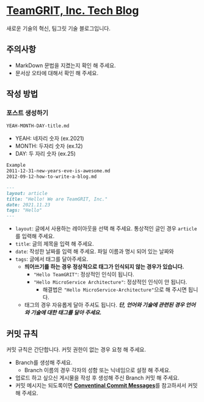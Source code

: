 # [TeamGRIT, Inc. Tech Blog](https://blog.teamgrit.kr)
새로운 기술의 혁신, 팀그릿 기술 블로그입니다.   

## 주의사항
- MarkDown 문법을 지켰는지 확인 해 주세요.
- 문서상 오타에 대해서 확인 해 주세요.

## 작성 방법
### 포스트 생성하기
```txt
YEAH-MONTH-DAY-title.md
```
- YEAH: 네자리 숫자 (ex.2021)
- MONTH: 두자리 숫자 (ex.12)
- DAY: 두 자리 숫자 (ex.25)
```txt
Example
2011-12-31-new-years-eve-is-awesome.md
2012-09-12-how-to-write-a-blog.md
```
```md
---
layout: article
title: "Hello! We are TeamGRIT, Inc."
date: 2021.11.23
tags: "Hello"
---
```
- `layout`: 글에서 사용하는 레이아웃을 선택 해 주세요. 통상적인 글인 경우 `article`를 입력해 주세요.
- `title`: 글의 제목을 입력 해 주세요.
- `date`: 작성한 날짜를 입력 해 주세요. 파일 이름과 명시 되어 있는 날짜와
- `tags`: 글에서 태그를 달아주세요.
    - **띄어쓰기를 하는 경우 정상적으로 태그가 인식되지 않는 경우가 있습니다.**
        -  `"Hello TeamGRIT"`: 정상적인 인식이 됩니다.
        - `"Hello MicroService Architecture"`: 정상적인 인식이 안 됩니다. 
            - 해결법은 `"Hello MicroService-Architecture"`으로 해 주시면 됩니다.
    - 태그의 경우 자유롭게 달아 주셔도 됩니다. ***단, 언어와 기술에 관련된 경우 언어와 기술에 대한 태그를 달아 주세요.***

## 커밋 규칙
커밋 규칙은 간단합니다. 커밋 권한이 없는 경우 요청 해 주세요.
- Branch를 생성해 주세요.
    - Branch 이름의 경우 각자의 성함 또는 닉네임으로 설정 해 주세요.
- 업로드 하고 싶으신 게시물을 작성 후 생성해 주신 Branch 커밋 해 주세요.
- 커밋 메시지는 되도록이면 [**Conventinal Commit Messages**](https://gist.github.com/qoomon/5dfcdf8eec66a051ecd85625518cfd13)를 참고하셔서 커밋 해 주세요.